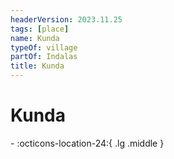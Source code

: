 ```yaml
---
headerVersion: 2023.11.25
tags: [place]
name: Kunda
typeOf: village
partOf: Indalas
title: Kunda
---
```

# Kunda
<div class="grid cards ext-narrow-margin ext-one-column" markdown>
-    :octicons-location-24:{ .lg .middle }   
</div>

